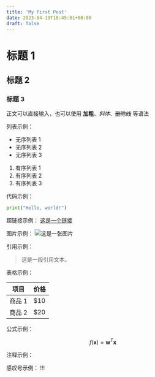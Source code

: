 ```yaml
---
title: 'My First Post'
date: 2023-04-19T18:45:01+08:00
draft: false
---
```


# 标题 1

## 标题 2

### 标题 3

正文可以直接输入，也可以使用 **加粗**、_斜体_、~~删除线~~ 等语法

列表示例：

- 无序列表 1
- 无序列表 2
- 无序列表 3

1. 有序列表 1
2. 有序列表 2
3. 有序列表 3

代码示例：

```python
print("Hello, world!")
```

超链接示例： [这是一个链接](https://www.example.com/)

图片示例： ![这是一张图片](https://github.githubassets.com/images/icons/emoji/shipit.png)

引用示例：

> 这是一段引用文本。

表格示例：

| 项目   | 价格 |
| ------ | ---- |
| 商品 1 | $10  |
| 商品 2 | $20  |

公式示例：

$$f(\mathbf{x})=\mathbf{w}^T\mathbf{x}$$

注释示例：

感叹号示例： !!!
